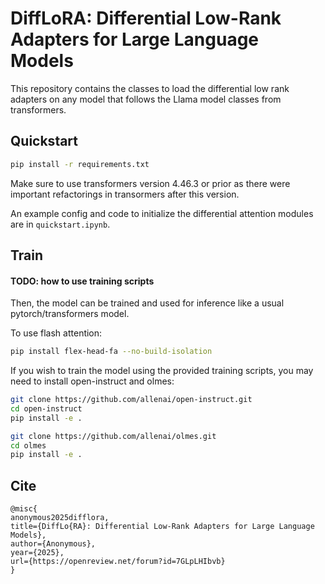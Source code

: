 # DiffLoRA: Differential Low-Rank Adapters for Large Language Models

This repository contains the classes to load the differential low rank adapters on any model that follows the Llama model classes from transformers.


## Quickstart

```bash
pip install -r requirements.txt
```

Make sure to use transformers version 4.46.3 or prior as there were important refactorings in transormers after this version.

An example config and code to initialize the differential attention modules are in `quickstart.ipynb`.

## Train

#### TODO: how to use training scripts

Then, the model can be trained and used for inference like a usual pytorch/transformers model. 

To use flash attention:
```bash
pip install flex-head-fa --no-build-isolation
```

If you wish to train the model using the provided training scripts, you may need to install open-instruct and olmes:
```bash
git clone https://github.com/allenai/open-instruct.git
cd open-instruct
pip install -e .

git clone https://github.com/allenai/olmes.git
cd olmes
pip install -e .
```

## Cite
```
@misc{
anonymous2025difflora,
title={DiffLo{RA}: Differential Low-Rank Adapters for Large Language Models},
author={Anonymous},
year={2025},
url={https://openreview.net/forum?id=7GLpLHIbvb}
}
```
